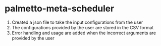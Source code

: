 # palmetto-meta-scheduler
1. Created a json file to take the input configurations from the user
2. The configurations provided by the user are stored in the CSV format
3. Error handling and usage are added when the incorrect arguments are provided by the user
